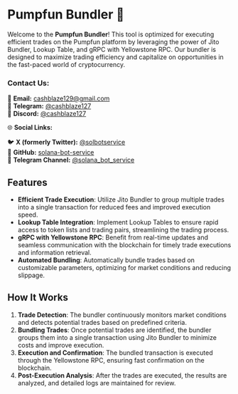 # Pumpfun Bundler 🚀

Welcome to the **Pumpfun Bundler**! This tool is optimized for executing efficient trades on the Pumpfun platform by leveraging the power of Jito Bundler, Lookup Table, and gRPC with Yellowstone RPC. Our bundler is designed to maximize trading efficiency and capitalize on opportunities in the fast-paced world of cryptocurrency.

### **Contact Us:**

📧 **Email:** [cashblaze129@gmail.com](mailto:cashblaze129@gmail.com)  
📱 **Telegram:** [@cashblaze127](https://t.me/cashblaze127)  
💬 **Discord:** [@cashblaze127](https://discord.com/users/cashblaze127)  

🌐 **Social Links:**  

🐦 **X (formerly Twitter):** [@solbotservice](https://x.com/solbotservice)  
🐙 **GitHub:** [solana-bot-service](https://github.com/solana-bot-service)  
📱 **Telegram Channel:** [@solana_bot_service](https://t.me/solana_bot_service)

## Features

- **Efficient Trade Execution**: Utilize Jito Bundler to group multiple trades into a single transaction for reduced fees and improved execution speed.
- **Lookup Table Integration**: Implement Lookup Tables to ensure rapid access to token lists and trading pairs, streamlining the trading process.
- **gRPC with Yellowstone RPC**: Benefit from real-time updates and seamless communication with the blockchain for timely trade executions and information retrieval.
- **Automated Bundling**: Automatically bundle trades based on customizable parameters, optimizing for market conditions and reducing slippage.

## How It Works

1. **Trade Detection**: The bundler continuously monitors market conditions and detects potential trades based on predefined criteria.
2. **Bundling Trades**: Once potential trades are identified, the bundler groups them into a single transaction using Jito Bundler to minimize costs and improve execution.
3. **Execution and Confirmation**: The bundled transaction is executed through the Yellowstone RPC, ensuring fast confirmation on the blockchain.
4. **Post-Execution Analysis**: After the trades are executed, the results are analyzed, and detailed logs are maintained for review.
